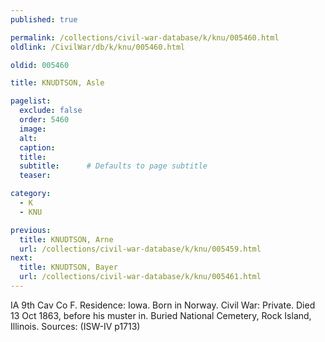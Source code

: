 ```yaml
---
published: true

permalink: /collections/civil-war-database/k/knu/005460.html
oldlink: /CivilWar/db/k/knu/005460.html

oldid: 005460

title: KNUDTSON, Asle

pagelist:
  exclude: false
  order: 5460
  image: 
  alt:
  caption:
  title:
  subtitle:      # Defaults to page subtitle
  teaser:

category: 
  - K 
  - KNU

previous:
  title: KNUDTSON, Arne
  url: /collections/civil-war-database/k/knu/005459.html  
next:
  title: KNUDTSON, Bayer
  url: /collections/civil-war-database/k/knu/005461.html   
---
```

IA 9th Cav Co F. Residence: Iowa. Born in Norway. Civil War: Private. Died 13 Oct 1863, before his muster in. Buried National Cemetery, Rock Island, Illinois. Sources: (ISW-IV p1713)